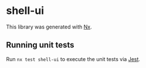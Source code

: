 # shell-ui

This library was generated with [Nx](https://nx.dev).

## Running unit tests

Run `nx test shell-ui` to execute the unit tests via [Jest](https://jestjs.io).
